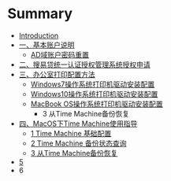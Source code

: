 # Summary

* [Introduction](README.md)
* [一、基本账户说明](chapter1.md)
  * [AD域账户密码重置](chapter1/11.md)
* [二、搜易贷统一认证授权管理系统授权申请](2.md)
* [三、办公室打印配置方法](3.md)
  * [Windows7操作系统打印机驱动安装配置](3/1.md)
  * [Windows10操作系统打印机驱动安装配置](3/windows10cao-zuo-xi-tong-da-yin-ji-qu-dong-an-zhuang-pei-zhi.md)
  * [MacBook OS操作系统打印机驱动安装配置](3/3.md)
    * 3 从Time Machine备份恢复
* [四、MacOS下Time Machine使用指导](4.md)
  * [1 Time Machine 基础配置](4/1.md)
  * [2 Time Machine 备份状态查询](4/2-time-machine-bei-fen-zhuang-tai-cha-xun.md)
  * [3 从Time Machine备份恢复](4/3-cong-time-machine-bei-fen-hui-fu.md)
* [5](5.md)
* 6

